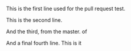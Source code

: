 This is the first line used for the pull request test.

This is the second line.

And the third, from the master. of

And a final fourth line. This is it